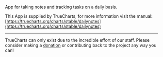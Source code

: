 App for taking notes and tracking tasks on a daily basis.

This App is supplied by TrueCharts, for more information visit the manual: [https://truecharts.org/charts/stable/dailynotes](https://truecharts.org/charts/stable/dailynotes)

---

TrueCharts can only exist due to the incredible effort of our staff.
Please consider making a [donation](https://truecharts.org/sponsor) or contributing back to the project any way you can!
